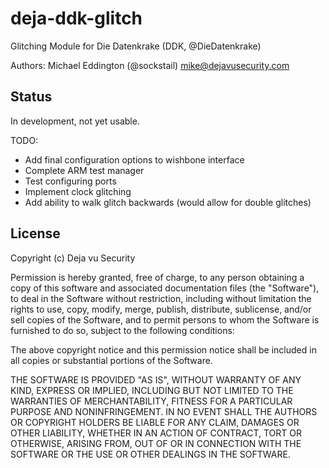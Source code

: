 deja-ddk-glitch
===============

Glitching Module for Die Datenkrake (DDK, @DieDatenkrake)

Authors:
   Michael Eddington (@sockstail) <mike@dejavusecurity.com>


Status
------

In development, not yet usable.

TODO:

 * Add final configuration options to wishbone interface
 * Complete ARM test manager
 * Test configuring ports
 * Implement clock glitching
 * Add ability to walk glitch backwards (would allow for double glitches)


License
-------

Copyright (c) Deja vu Security

Permission is hereby granted, free of charge, to any person obtaining a copy 
of this software and associated documentation files (the "Software"), to deal
in the Software without restriction, including without limitation the rights 
to use, copy, modify, merge, publish, distribute, sublicense, and/or sell 
copies of the Software, and to permit persons to whom the Software is 
furnished to do so, subject to the following conditions:

The above copyright notice and this permission notice shall be included in   
all copies or substantial portions of the Software.

THE SOFTWARE IS PROVIDED "AS IS", WITHOUT WARRANTY OF ANY KIND, EXPRESS OR 
IMPLIED, INCLUDING BUT NOT LIMITED TO THE WARRANTIES OF MERCHANTABILITY, 
FITNESS FOR A PARTICULAR PURPOSE AND NONINFRINGEMENT. IN NO EVENT SHALL THE 
AUTHORS OR COPYRIGHT HOLDERS BE LIABLE FOR ANY CLAIM, DAMAGES OR OTHER 
LIABILITY, WHETHER IN AN ACTION OF CONTRACT, TORT OR OTHERWISE, ARISING FROM,
OUT OF OR IN CONNECTION WITH THE SOFTWARE OR THE USE OR OTHER DEALINGS IN THE
SOFTWARE.

